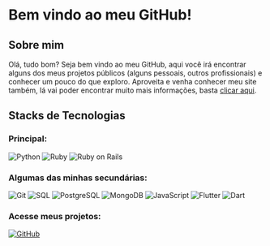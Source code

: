 # Bem vindo ao meu GitHub!

## Sobre mim

Olá, tudo bom? Seja bem vindo ao meu GitHub, aqui você irá encontrar alguns dos meus projetos públicos (alguns pessoais, outros profissionais) e conhecer um pouco do que exploro. Aproveita e venha conhecer meu site também, lá vai poder encontrar muito mais informações, basta [clicar aqui](https://linkedin.com/in/caioroch).


## Stacks de Tecnologias

### Principal:
![Python](https://img.shields.io/badge/-Python-333333?style=flat&logo=python)
![Ruby](https://img.shields.io/badge/-Ruby-333333?style=flat&logo=ruby)
![Ruby on Rails](https://img.shields.io/badge/-Ruby%20on%20Rails-333333?style=flat&logo=rubyonrails)

### Algumas das minhas secundárias:
![Git](https://img.shields.io/badge/-Git-333333?style=flat&logo=git)
![SQL](https://img.shields.io/badge/-SQL-333333?style=flat&logo=sql)
![PostgreSQL](https://img.shields.io/badge/-PostgreSQL-333333?style=flat&logo=postgresql)
![MongoDB](https://img.shields.io/badge/-MongoDB-333333?style=flat&logo=mongodb)
![JavaScript](https://img.shields.io/badge/-JavaScript-333333?style=flat&logo=javascript)
![Flutter](https://img.shields.io/badge/-Flutter-02569B?style=flat&logo=flutter&logoColor=white)
![Dart](https://img.shields.io/badge/-Dart-0175C2?style=flat&logo=dart&logoColor=white)


### Acesse meus projetos:
[![GitHub](https://img.shields.io/badge/GitHub-caiorocha7-181717?style=flat&logo=github)](https://github.com/caiorocha7)
